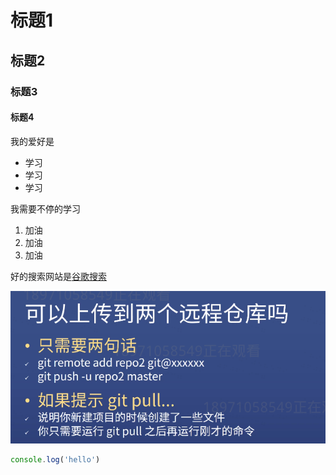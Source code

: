 # 标题1
## 标题2
### 标题3
#### 标题4

我的爱好是

* 学习
* 学习
* 学习

我需要不停的学习

1. 加油
2. 加油
3. 加油

好的搜索网站是[谷歌搜索](https://www.google.com)

![认真学习](6月6日报内容.png)


```javascript
console.log('hello')
```